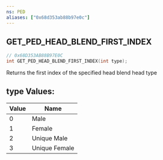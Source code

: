 ```yaml
---
ns: PED
aliases: ["0x68d353ab88b97e0c"]
---
```

## GET_PED_HEAD_BLEND_FIRST_INDEX

```c
// 0x68D353AB88B97E0C
int GET_PED_HEAD_BLEND_FIRST_INDEX(int type);
```

Returns the first index of the specified head blend head type

## type Values:
| Value | Name |
| --- | --- |
| 0 | Male |
| 1 | Female |
| 2 | Unique Male |
| 3 | Unique Female |

